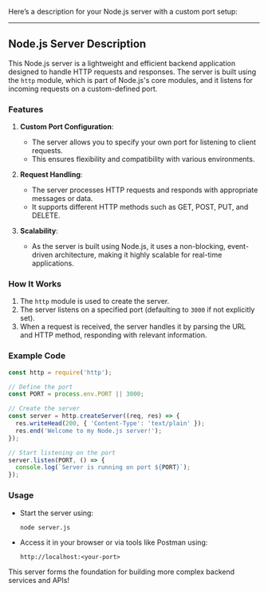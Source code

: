 Here’s a description for your Node.js server with a custom port setup:

---

## Node.js Server Description

This Node.js server is a lightweight and efficient backend application designed to handle HTTP requests and responses. The server is built using the `http` module, which is part of Node.js's core modules, and it listens for incoming requests on a custom-defined port.

### Features
1. **Custom Port Configuration**:
   - The server allows you to specify your own port for listening to client requests.
   - This ensures flexibility and compatibility with various environments.

2. **Request Handling**:
   - The server processes HTTP requests and responds with appropriate messages or data.
   - It supports different HTTP methods such as GET, POST, PUT, and DELETE.

3. **Scalability**:
   - As the server is built using Node.js, it uses a non-blocking, event-driven architecture, making it highly scalable for real-time applications.

### How It Works
1. The `http` module is used to create the server.
2. The server listens on a specified port (defaulting to `3000` if not explicitly set).
3. When a request is received, the server handles it by parsing the URL and HTTP method, responding with relevant information.

### Example Code
```javascript
const http = require('http');

// Define the port
const PORT = process.env.PORT || 3000;

// Create the server
const server = http.createServer((req, res) => {
  res.writeHead(200, { 'Content-Type': 'text/plain' });
  res.end('Welcome to my Node.js server!');
});

// Start listening on the port
server.listen(PORT, () => {
  console.log(`Server is running on port ${PORT}`);
});
```

### Usage
- Start the server using:
  ```bash
  node server.js
  ```
- Access it in your browser or via tools like Postman using:
  ```
  http://localhost:<your-port>
  ```

This server forms the foundation for building more complex backend services and APIs!
